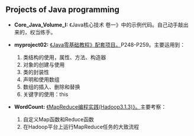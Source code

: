 ## Projects of Java programming

- **Core_Java_Volume_I:** 《Java核心技术 卷一》中的示例代码。自己动手敲出来的，权当练手。

- **myproject02:** [《Java零基础教程》配套项目。](https://www.bilibili.com/video/BV1Kb411W75N)P248-P259。主要运用到：
    1. 类结构的使用，属性、方法、构造器
    2. 对象的创建与使用
    3. 类的封装性
    4. 声明和使用数组
    5. 数组的插入、删除和替换
    6. 关键字的使用：this

- **WordCount:** [《MapReduce编程实践(Hadoop3.1.3)》。](http://dblab.xmu.edu.cn/blog/2481-2/)主要考察：
    1. 自定义Map函数和Reduce函数
    2. 在Hadoop平台上运行MapReduce任务的大致流程